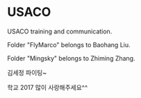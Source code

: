 # USACO
USACO training and communication.

Folder "FlyMarco" belongs to Baohang Liu.

Folder "Mingsky" belongs to Zhiming Zhang.

김세정 파이팅~

학교 2017 많이 사랑해주세요^^